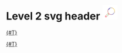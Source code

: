 # Level 2 svg header ![Level 2 svg header](../../_assets/1.svg)

[{#T}](../level1.md)

[{#T}](../../level0.md)

